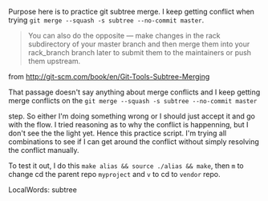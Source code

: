 Purpose here is to practice git subtree merge.  I keep getting conflict
when trying ``git merge --squash -s subtree --no-commit master``.

> You can also do the opposite — make changes in the rack subdirectory of
your master branch and then merge them into your rack_branch branch
later to submit them to the maintainers or push them upstream.

from http://git-scm.com/book/en/Git-Tools-Subtree-Merging

That passage doesn't say anything about merge conflicts and I keep
getting merge conflicts on the
``git merge --squash -s subtree --no-commit master``

step.  So either I'm doing something wrong or I
should just accept it and go with the flow.  I tried reasoning as to why
the conflict is happenning, but I don't see the the light yet.  Hence
this practice script.  I'm trying all combinations to see if I can get
around the conflict without simply resolving the conflict manually.

To test it out, I do this
``
make alias && source ./alias && make
``, then ``m`` to change cd the parent repo ``myproject`` and ``v`` to cd to ``vendor`` repo.




LocalWords:  subtree
